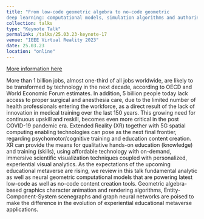 ```yaml
---
title: "From low-code geometric algebra to no-code geometric 
deep learning: computational models, simulation algorithms and authoring platforms for immersive scientific visualization, experiential visual analytics and the upcoming educational metaverse"
collection: talks
type: "Keynote Talk"
permalink: /talks/25.03.23-keynote-17
venue: "IEEE Virtual Reality 2023"
date: 25.03.23
location: "online"
---
```


[More information here](https://papagiannakis.github.io/files/GP-IEEEVRkeynote2023.pdf)

More than 1 billion jobs, almost one-third of all jobs worldwide, are likely to be transformed by technology in the next decade, according to OECD and World Economic Forum estimates. In addition, 5 billion people today lack access to proper surgical and anesthesia care, due to the limited number of health professionals entering the workforce, as a direct result of the lack of innovation in medical training over the last 150 years. 
This growing need for continuous upskill and reskill, becomes even more critical in the post COVID-19 pandemic era. Extended Reality (XR) together with 5G spatial computing enabling technologies can pose as the next final frontier, regarding psychomotor/cognitive training and education content creation. XR can provide the means for qualitative hands-on education (knowledge) and training (skills), using affordable technology with on-demand, immersive scientific visualization techniques coupled with personalized, experiential visual analytics. As the expectations of the upcoming educational metaverse are rising, we review in this talk fundamental analytic as well as neural geometric computational models that are powering latest low-code as well as no-code content creation tools. Geometric algebra-based graphics character animation and rendering algorithms, Entity-Component-System scenegraphs and graph neural networks are poised to make the difference in the evolution of experiential educational metaverse applications.
